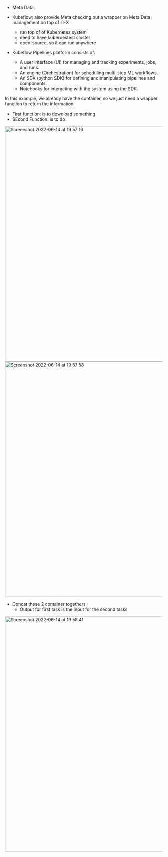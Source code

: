 - Meta Data:
- Kubeflow: also provide Meta checking but a wrapper on Meta Data management on top of TFX
  - run top of of Kubernetes system
  - need to have kubernestest cluster 
  - open-source, so it can run anywhere

- Kubeflow Pipelines platform consists of:
  - A user interface (UI) for managing and tracking experiments, jobs, and runs.
  - An engine (Orchestration) for scheduling multi-step ML workflows.
  - An SDK (python SDK) for defining and manipulating pipelines and components.
  - Notebooks for interacting with the system using the SDK.

In this example, we already have the container, so we just need a wrapper function to return the information 
- First function: is to download something
- SEcond Function: is to do 
<img width="750" alt="Screenshot 2022-06-14 at 19 57 16" src="https://user-images.githubusercontent.com/64508435/173571628-df8beb52-6db1-4ffb-97db-bf75868e7e46.png">
<img width="750" alt="Screenshot 2022-06-14 at 19 57 58" src="https://user-images.githubusercontent.com/64508435/173571748-ebfb4e96-3fb4-4c56-abdb-4973fa85d027.png">

- Concat these 2 container togethers
  - Output for first task is the input for the second tasks

<img width="750" alt="Screenshot 2022-06-14 at 19 58 41" src="https://user-images.githubusercontent.com/64508435/173571860-ec0ae8d9-52f1-4c7f-91b2-05ce1d1f2ddd.png">

